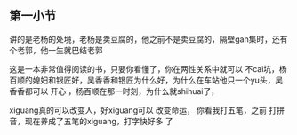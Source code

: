 ## 第一小节

讲的是老杨的处境，老杨是卖豆腐的，他之前不是卖豆腐的，隔壁gan集时，还有个老郭，他一生就巴结老郭

这是一本非常值得阅读的书，只要你看懂了，你在两性关系中就可以 不cai坑，杨百顺的媳妇和银匠好，吴香香和银匠为什么好，为什么在车站他只一个yu头，吴香香都可以 开心 ，杨百顺在那一时刻，为什么就shihuai了， 





xiguang真的可以改变人，好xiguang可以 改变命运， 你看我打五笔，之前 打拼音，现在养成了五笔的xiguang，打字快好多 了